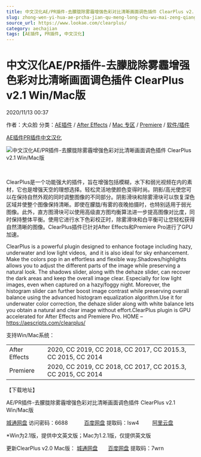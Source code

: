 ```yaml
---
title: 中文汉化AE/PR插件-去朦胧除雾霾增强色彩对比清晰画面调色插件 ClearPlus v2.1 Win/Mac版
slug: zhong-wen-yi-hua-ae-prcha-jian-qu-meng-long-chu-wu-mai-zeng-qiang-se-cai-dui-bi-qing-xi-hua-mian-diao-se-cha-jian-clearplus-v2-1-win-macban
source_url: https://www.lookae.com/clearplus/
category: aechajian
tags: [AE插件, PR插件, 中文汉化]
---
```

# 中文汉化AE/PR插件-去朦胧除雾霾增强色彩对比清晰画面调色插件 ClearPlus v2.1 Win/Mac版

2020/11/13 00:37

作者：大众脸
分类：[AE插件](https://www.lookae.com/after-effects/aechajian/) / [After Effects](https://www.lookae.com/after-effects/) / [Mac 专区](https://www.lookae.com/mac-osx/) / [Premiere](https://www.lookae.com/qitarjcj/premierezy/) / [软件/插件](https://www.lookae.com/qitarjcj/)

[AE插件](https://www.lookae.com/tag/ae%e6%8f%92%e4%bb%b6/)[PR插件](https://www.lookae.com/tag/pr%e6%8f%92%e4%bb%b6/)[中文汉化](https://www.lookae.com/tag/%e4%b8%ad%e6%96%87%e6%b1%89%e5%8c%96/)

![中文汉化AE/PR插件-去朦胧除雾霾增强色彩对比清晰画面调色插件 ClearPlus v2.1 Win/Mac版](https://www.lookae.com/wp-content/uploads/2020/11/ClearPlus-.jpg "中文汉化AE/PR插件-去朦胧除雾霾增强色彩对比清晰画面调色插件 ClearPlus v2.1 Win/Mac版-LookAE.com")

[﻿﻿﻿](https://cloud.video.taobao.com//play/u/705956171/p/1/e/6/t/1/287226326694.mp4)

ClearPlus是一个功能强大的插件，旨在增强包括模糊，水下和弱光视频在内的素材，它也是增强天空的理想选择。轻松灵活地使颜色变得时尚。阴影/高光使您可以在保持自然外观的同时调整图像的不同部分。阴影滑块和除雾滑块可以恢复深色区域并使整个图像保持清晰。即使在朦胧/有雾的夜晚拍摄时，也特别适用于弱光图像。此外，直方图滑块可以使用高级直方图均衡算法进一步提高图像对比度，同时保持整体平衡。使用它进行水下色彩校正时，除雾滑块和白平衡可让您轻松获得自然清晰的图像。ClearPlus插件已针对After Effects和Premiere Pro进行了GPU加速。

ClearPlus is a powerful plugin designed to enhance footage including hazy, underwater and low light videos,  and it is also ideal for sky enhancement. Make the colors pop in an effortless and flexible way.Shadows/highlights allows you to adjust the different parts of the image while preserving a natural look. The shadows slider, along with the dehaze slider, can recover the dark areas and keep the overall image clear. Especially for low light images, even when captured on a hazy/foggy night. Moreover, the histogram slider can further boost image contrast while preserving overall balance using the advanced histogram equalization algorithm.Use it for underwater color correction, the dehaze slider along with white balance lets you obtain a natural and clear image without effort.ClearPlus plugin is GPU accelerated for After Effects and Premiere Pro. HOME – https://aescripts.com/clearplus/

支持Win/Mac系统：

|  |  |
| --- | --- |
| After Effects | 2020, CC 2019, CC 2018, CC 2017, CC 2015.3, CC 2015, CC 2014 |
| Premiere | 2020, CC 2019, CC 2018, CC 2017, CC 2015.3, CC 2015, CC 2014 |

【下载地址】

AE/PR插件-去朦胧除雾霾增强色彩对比清晰画面调色插件 ClearPlus v2.1 Win/Mac版

[城通网盘](https://url70.ctfile.com/f/2827370-545988294-833d6a) 访问密码：6688           [百度网盘](https://pan.baidu.com/s/1aq_K4JIK0HF9eyvq9EShqQ?pwd=lsw4) 提取码：lsw4         [阿里云盘](https://www.aliyundrive.com/s/baDxWgaZpYz)

\*Win为2.1版，提供中文英文版；Mac为1.2.1版，仅提供英文版

更新ClearPlus v2.0 Mac版： [城通网盘](https://089u.com/file/680462-474934428)       [百度网盘](https://pan.baidu.com/s/1UOLJP9074CDsSpn4OmSLYg) 提取码：7wrn
